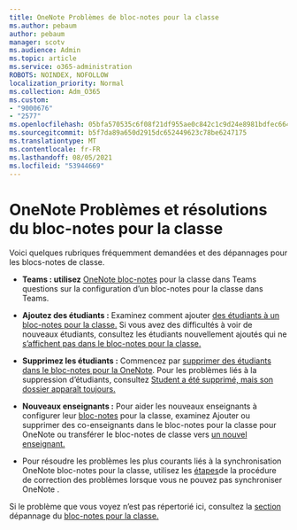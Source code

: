 ```yaml
---
title: OneNote Problèmes de bloc-notes pour la classe
ms.author: pebaum
author: pebaum
manager: scotv
ms.audience: Admin
ms.topic: article
ms.service: o365-administration
ROBOTS: NOINDEX, NOFOLLOW
localization_priority: Normal
ms.collection: Adm_O365
ms.custom:
- "9000676"
- "2577"
ms.openlocfilehash: 05bfa570535c6f08f21df955ae0c842c1c9d24e8981bdfec6642c1a1729d68f8
ms.sourcegitcommit: b5f7da89a650d2915dc652449623c78be6247175
ms.translationtype: MT
ms.contentlocale: fr-FR
ms.lasthandoff: 08/05/2021
ms.locfileid: "53944669"
---
```

# <a name="onenote-class-notebook-issues-and-resolutions"></a>OneNote Problèmes et résolutions du bloc-notes pour la classe

Voici quelques rubriques fréquemment demandées et des dépannages pour les blocs-notes de classe.

- **Teams : utilisez** [OneNote bloc-notes](https://support.office.com/article/bd77f11f-27cd-4d41-bfbd-2b11799f1440) pour la classe dans Teams questions sur la configuration d’un bloc-notes pour la classe dans Teams.

- **Ajoutez des étudiants :** Examinez comment ajouter [des étudiants à un bloc-notes pour la classe.](https://support.office.com/article/149882af-506a-4689-9fee-39309b97aae8) Si vous avez des difficultés à voir de nouveaux étudiants, consultez les étudiants nouvellement ajoutés qui ne [s’affichent pas dans le bloc-notes pour la classe.](https://support.office.com/article/4da02c45-b435-4af1-921b-51b8ee40e1c9)

- **Supprimez les étudiants :** Commencez par [supprimer des étudiants dans le bloc-notes pour la OneNote](https://support.office.com/article/86dcf019-408f-4de8-8055-eb61f1578c3c). Pour les problèmes liés à la suppression d’étudiants, consultez [Student a été supprimé, mais son dossier apparaît toujours.](https://support.office.com/article/0ed81eaa-c14a-436f-bb6f-ce95f130cc71)

- **Nouveaux enseignants :** Pour aider les nouveaux enseignants à configurer leur [bloc-notes](https://support.office.com/article/fdcb870b-49a7-4a14-9ea6-d817f88026f8) pour la classe, examinez Ajouter ou supprimer des co-enseignants dans le bloc-notes pour la classe pour OneNote ou transférer le bloc-notes de classe vers [un nouvel enseignant.](https://support.office.com/article/84ef5d4a-0eec-4d5b-bc22-1317bc3b9027)

- Pour résoudre les problèmes les plus courants liés à la synchronisation OneNote bloc-notes pour la classe, utilisez les [étapes](https://support.office.com/article/Fix-issues-when-you-can-t-sync-OneNote-299495ef-66d1-448f-90c1-b785a6968d45)de la procédure de correction des problèmes lorsque vous ne pouvez pas synchroniser OneNote .

Si le problème que vous voyez n’est pas répertorié ici, consultez la [section](https://support.office.com/article/class-notebook-ee70aff9-52e8-449f-be6a-7cbc1d65eaea#ID0EAABAAA=Manage&ID0EABAAA=Troubleshoot) dépannage du [bloc-notes pour la classe.](https://support.office.com/article/class-notebook-ee70aff9-52e8-449f-be6a-7cbc1d65eaea) 


